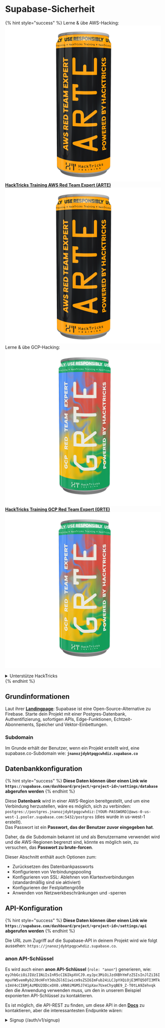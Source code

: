 # Supabase-Sicherheit

{% hint style="success" %}
Lerne & übe AWS-Hacking:<img src="../.gitbook/assets/image (1).png" alt="" data-size="line">[**HackTricks Training AWS Red Team Expert (ARTE)**](https://training.hacktricks.xyz/courses/arte)<img src="../.gitbook/assets/image (1).png" alt="" data-size="line">\
Lerne & übe GCP-Hacking: <img src="../.gitbook/assets/image (2).png" alt="" data-size="line">[**HackTricks Training GCP Red Team Expert (GRTE)**<img src="../.gitbook/assets/image (2).png" alt="" data-size="line">](https://training.hacktricks.xyz/courses/grte)

<details>

<summary>Unterstütze HackTricks</summary>

* Überprüfe die [**Abonnementpläne**](https://github.com/sponsors/carlospolop)!
* **Tritt der** 💬 [**Discord-Gruppe**](https://discord.gg/hRep4RUj7f) oder der [**Telegram-Gruppe**](https://t.me/peass) bei oder **folge** uns auf **Twitter** 🐦 [**@hacktricks\_live**](https://twitter.com/hacktricks\_live)**.**
* **Teile Hacking-Tricks, indem du PRs zu den** [**HackTricks**](https://github.com/carlospolop/hacktricks) und [**HackTricks Cloud**](https://github.com/carlospolop/hacktricks-cloud) GitHub-Repos einreichst.

</details>
{% endhint %}

## Grundinformationen

Laut ihrer [**Landingpage**](https://supabase.com/): Supabase ist eine Open-Source-Alternative zu Firebase. Starte dein Projekt mit einer Postgres-Datenbank, Authentifizierung, sofortigen APIs, Edge-Funktionen, Echtzeit-Abonnements, Speicher und Vektor-Einbettungen.

### Subdomain

Im Grunde erhält der Benutzer, wenn ein Projekt erstellt wird, eine supabase.co-Subdomain wie: **`jnanozjdybtpqgcwhdiz.supabase.co`**

## **Datenbankkonfiguration**

{% hint style="success" %}
**Diese Daten können über einen Link wie `https://supabase.com/dashboard/project/<project-id>/settings/database` abgerufen werden**
{% endhint %}

Diese **Datenbank** wird in einer AWS-Region bereitgestellt, und um eine Verbindung herzustellen, wäre es möglich, sich zu verbinden: `postgres://postgres.jnanozjdybtpqgcwhdiz:[YOUR-PASSWORD]@aws-0-us-west-1.pooler.supabase.com:5432/postgres` (dies wurde in us-west-1 erstellt).\
Das Passwort ist ein **Passwort, das der Benutzer zuvor eingegeben hat**.

Daher, da die Subdomain bekannt ist und als Benutzername verwendet wird und die AWS-Regionen begrenzt sind, könnte es möglich sein, zu versuchen, das **Passwort zu brute-forcen**.

Dieser Abschnitt enthält auch Optionen zum:

* Zurücksetzen des Datenbankpassworts
* Konfigurieren von Verbindungspooling
* Konfigurieren von SSL: Ablehnen von Klartextverbindungen (standardmäßig sind sie aktiviert)
* Konfigurieren der Festplattengröße
* Anwenden von Netzwerkbeschränkungen und -sperren

## API-Konfiguration

{% hint style="success" %}
**Diese Daten können über einen Link wie `https://supabase.com/dashboard/project/<project-id>/settings/api` abgerufen werden**
{% endhint %}

Die URL zum Zugriff auf die Supabase-API in deinem Projekt wird wie folgt aussehen: `https://jnanozjdybtpqgcwhdiz.supabase.co`.

### anon API-Schlüssel

Es wird auch einen **anon API-Schlüssel** (`role: "anon"`) generieren, wie: `eyJhbGciOiJIUzI1NiIsInR5cCI6IkpXVCJ9.eyJpc3MiOiJzdXBhYmFzZSIsInJlZiI6ImpuYW5vemRyb2J0cHFnY3doZGl6Iiwicm9sZSI6ImFub24iLCJpYXQiOjE3MTQ5OTI3MTksImV4cCI6MjAzMDU2ODcxOX0.sRN0iMGM5J741pXav7UxeChyqBE9_Z-T0tLA9Zehvqk` den die Anwendung verwenden muss, um den in unserem Beispiel exponierten API-Schlüssel zu kontaktieren.

Es ist möglich, die API-REST zu finden, um diese API in den [**Docs**](https://supabase.com/docs/reference/self-hosting-auth/returns-the-configuration-settings-for-the-gotrue-server) zu kontaktieren, aber die interessantesten Endpunkte wären:

<details>

<summary>Signup (/auth/v1/signup)</summary>
```
POST /auth/v1/signup HTTP/2
Host: id.io.net
Content-Length: 90
X-Client-Info: supabase-js-web/2.39.2
Sec-Ch-Ua: "Not-A.Brand";v="99", "Chromium";v="124"
Sec-Ch-Ua-Mobile: ?0
Authorization: Bearer eyJhbGciOiJIUzI1NiIsInR5cCI6IkpXVCJ9.eyJpc3MiOiJzdXBhYmFzZSIsInJlZiI6ImpuYW5vemRyb2J0cHFnY3doZGl6Iiwicm9sZSI6ImFub24iLCJpYXQiOjE3MTQ5OTI3MTksImV4cCI6MjAzMDU2ODcxOX0.sRN0iMGM5J741pXav7UxeChyqBE9_Z-T0tLA9Zehvqk
User-Agent: Mozilla/5.0 (Windows NT 10.0; Win64; x64) AppleWebKit/537.36 (KHTML, like Gecko) Chrome/124.0.6367.60 Safari/537.36
Content-Type: application/json;charset=UTF-8
Apikey: eyJhbGciOiJIUzI1NiIsInR5cCI6IkpXVCJ9.eyJpc3MiOiJzdXBhYmFzZSIsInJlZiI6ImpuYW5vemRyb2J0cHFnY3doZGl6Iiwicm9sZSI6ImFub24iLCJpYXQiOjE3MTQ5OTI3MTksImV4cCI6MjAzMDU2ODcxOX0.sRN0iMGM5J741pXav7UxeChyqBE9_Z-T0tLA9Zehvqk
Sec-Ch-Ua-Platform: "macOS"
Accept: */*
Origin: https://cloud.io.net
Sec-Fetch-Site: same-site
Sec-Fetch-Mode: cors
Sec-Fetch-Dest: empty
Referer: https://cloud.io.net/
Accept-Encoding: gzip, deflate, br
Accept-Language: en-GB,en-US;q=0.9,en;q=0.8
Priority: u=1, i

{"email":"test@exmaple.com","password":"SomeCOmplexPwd239."}
```
</details>

<details>

<summary>Login (/auth/v1/token?grant_type=password)</summary>
```
POST /auth/v1/token?grant_type=password HTTP/2
Host: hypzbtgspjkludjcnjxl.supabase.co
Content-Length: 80
X-Client-Info: supabase-js-web/2.39.2
Sec-Ch-Ua: "Not-A.Brand";v="99", "Chromium";v="124"
Sec-Ch-Ua-Mobile: ?0
Authorization: Bearer eyJhbGciOiJIUzI1NiIsInR5cCI6IkpXVCJ9.eyJpc3MiOiJzdXBhYmFzZSIsInJlZiI6ImpuYW5vemRyb2J0cHFnY3doZGl6Iiwicm9sZSI6ImFub24iLCJpYXQiOjE3MTQ5OTI3MTksImV4cCI6MjAzMDU2ODcxOX0.sRN0iMGM5J741pXav7UxeChyqBE9_Z-T0tLA9Zehvqk
User-Agent: Mozilla/5.0 (Windows NT 10.0; Win64; x64) AppleWebKit/537.36 (KHTML, like Gecko) Chrome/124.0.6367.60 Safari/537.36
Content-Type: application/json;charset=UTF-8
Apikey: eyJhbGciOiJIUzI1NiIsInR5cCI6IkpXVCJ9.eyJpc3MiOiJzdXBhYmFzZSIsInJlZiI6ImpuYW5vemRyb2J0cHFnY3doZGl6Iiwicm9sZSI6ImFub24iLCJpYXQiOjE3MTQ5OTI3MTksImV4cCI6MjAzMDU2ODcxOX0.sRN0iMGM5J741pXav7UxeChyqBE9_Z-T0tLA9Zehvqk
Sec-Ch-Ua-Platform: "macOS"
Accept: */*
Origin: https://cloud.io.net
Sec-Fetch-Site: same-site
Sec-Fetch-Mode: cors
Sec-Fetch-Dest: empty
Referer: https://cloud.io.net/
Accept-Encoding: gzip, deflate, br
Accept-Language: en-GB,en-US;q=0.9,en;q=0.8
Priority: u=1, i

{"email":"test@exmaple.com","password":"SomeCOmplexPwd239."}
```
</details>

Also, wann immer Sie einen Kunden entdecken, der Supabase mit der Subdomain verwendet, die ihm zugewiesen wurde (es ist möglich, dass eine Subdomain des Unternehmens ein CNAME über ihre Supabase-Subdomain hat), sollten Sie versuchen, **ein neues Konto auf der Plattform über die Supabase-API zu erstellen**.

### secret / service\_role API-Schlüssel

Ein geheimer API-Schlüssel wird ebenfalls mit **`role: "service_role"`** generiert. Dieser API-Schlüssel sollte geheim sein, da er in der Lage ist, **Row Level Security** zu umgehen.

Der API-Schlüssel sieht so aus: `eyJhbGciOiJIUzI1NiIsInR5cCI6IkpXVCJ9.eyJpc3MiOiJzdXBhYmFzZSIsInJlZiI6ImpuYW5vemRyb2J0cHFnY3doZGl6Iiwicm9sZSI6InNlcnZpY2Vfcm9sZSIsImlhdCI6MTcxNDk5MjcxOSwiZXhwIjoyMDMwNTY4NzE5fQ.0a8fHGp3N_GiPq0y0dwfs06ywd-zhTwsm486Tha7354`

### JWT-Geheimnis

Ein **JWT-Geheimnis** wird ebenfalls generiert, damit die Anwendung **benutzerdefinierte JWT-Token erstellen und signieren** kann.

## Authentifizierung

### Anmeldungen

{% hint style="success" %}
Standardmäßig erlaubt Supabase **neuen Benutzern, Konten** in Ihrem Projekt über die zuvor genannten API-Endpunkte zu erstellen.
{% endhint %}

Diese neuen Konten müssen standardmäßig **ihre E-Mail-Adresse validieren**, um sich in das Konto einloggen zu können. Es ist möglich, **"Anonyme Anmeldungen erlauben"** zu aktivieren, um es Personen zu ermöglichen, sich ohne Verifizierung ihrer E-Mail-Adresse anzumelden. Dies könnte den Zugriff auf **unerwartete Daten** gewähren (sie erhalten die Rollen `public` und `authenticated`).\
Das ist eine sehr schlechte Idee, da Supabase pro aktivem Benutzer Gebühren erhebt, sodass Personen Benutzer erstellen und sich anmelden könnten, und Supabase wird dafür Gebühren erheben:

<figure><img src="../.gitbook/assets/image (1) (1) (1).png" alt=""><figcaption></figcaption></figure>

### Passwörter & Sitzungen

Es ist möglich, die minimale Passwortlänge anzugeben (standardmäßig), Anforderungen (standardmäßig keine) und die Verwendung von geleakten Passwörtern zu untersagen.\
Es wird empfohlen, die **Anforderungen zu verbessern, da die Standardanforderungen schwach sind**.

* Benutzersitzungen: Es ist möglich zu konfigurieren, wie Benutzersitzungen funktionieren (Timeouts, 1 Sitzung pro Benutzer...)
* Bot- und Missbrauchsschutz: Es ist möglich, Captcha zu aktivieren.

### SMTP-Einstellungen

Es ist möglich, ein SMTP einzurichten, um E-Mails zu senden.

### Erweiterte Einstellungen

* Ablaufzeit für Zugriffstoken festlegen (standardmäßig 3600)
* Festlegen, um potenziell kompromittierte Aktualisierungstoken zu erkennen und zu widerrufen und Timeout
* MFA: Angeben, wie viele MFA-Faktoren gleichzeitig pro Benutzer registriert werden können (standardmäßig 10)
* Maximale direkte Datenbankverbindungen: Maximale Anzahl von Verbindungen, die zur Authentifizierung verwendet werden (standardmäßig 10)
* Maximale Anforderungsdauer: Maximale Zeit, die für eine Auth-Anforderung zulässig ist (standardmäßig 10s)

## Speicherung

{% hint style="success" %}
Supabase ermöglicht **das Speichern von Dateien** und macht sie über eine URL zugänglich (es verwendet S3-Buckets).
{% endhint %}

* Die Upload-Dateigrößenbeschränkung festlegen (Standard ist 50 MB)
* Die S3-Verbindung wird mit einer URL wie folgt angegeben: `https://jnanozjdybtpqgcwhdiz.supabase.co/storage/v1/s3`
* Es ist möglich, **S3-Zugriffsschlüssel** anzufordern, die aus einer `access key ID` (z. B. `a37d96544d82ba90057e0e06131d0a7b`) und einem `secret access key` (z. B. `58420818223133077c2cec6712a4f909aec93b4daeedae205aa8e30d5a860628`) bestehen.

## Edge-Funktionen

Es ist möglich, **Geheimnisse** in Supabase zu speichern, die auch **von Edge-Funktionen** zugänglich sind (sie können über das Web erstellt und gelöscht werden, aber es ist nicht möglich, ihren Wert direkt abzurufen).

{% hint style="success" %}
Lernen & Üben von AWS-Hacking:<img src="../.gitbook/assets/image (1).png" alt="" data-size="line">[**HackTricks Training AWS Red Team Expert (ARTE)**](https://training.hacktricks.xyz/courses/arte)<img src="../.gitbook/assets/image (1).png" alt="" data-size="line">\
Lernen & Üben von GCP-Hacking: <img src="../.gitbook/assets/image (2).png" alt="" data-size="line">[**HackTricks Training GCP Red Team Expert (GRTE)**<img src="../.gitbook/assets/image (2).png" alt="" data-size="line">](https://training.hacktricks.xyz/courses/grte)

<details>

<summary>Unterstützen Sie HackTricks</summary>

* Überprüfen Sie die [**Abonnementpläne**](https://github.com/sponsors/carlospolop)!
* **Treten Sie der** 💬 [**Discord-Gruppe**](https://discord.gg/hRep4RUj7f) oder der [**Telegram-Gruppe**](https://t.me/peass) bei oder **folgen** Sie uns auf **Twitter** 🐦 [**@hacktricks\_live**](https://twitter.com/hacktricks\_live)**.**
* **Teilen Sie Hacking-Tricks, indem Sie PRs an die** [**HackTricks**](https://github.com/carlospolop/hacktricks) und [**HackTricks Cloud**](https://github.com/carlospolop/hacktricks-cloud) GitHub-Repos senden.

</details>
{% endhint %}

